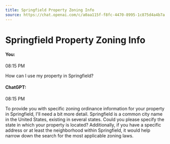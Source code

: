 ```yaml
---
title: Springfield Property Zoning Info
source: https://chat.openai.com/c/a0aa115f-f8fc-4470-8995-1c875d4a4b7a
---
```


# Springfield Property Zoning Info

#### You:
<time datetime="2024-04-04T00:15:10.874Z" title="4/3/2024, 8:15:10 PM">08:15 PM</time>

How can I use my property in Springfield?

#### ChatGPT:
<time datetime="2024-04-04T00:15:17.728Z" title="4/3/2024, 8:15:17 PM">08:15 PM</time>

To provide you with specific zoning ordinance information for your property in Springfield, I'll need a bit more detail. Springfield is a common city name in the United States, existing in several states. Could you please specify the state in which your property is located? Additionally, if you have a specific address or at least the neighborhood within Springfield, it would help narrow down the search for the most applicable zoning laws.
